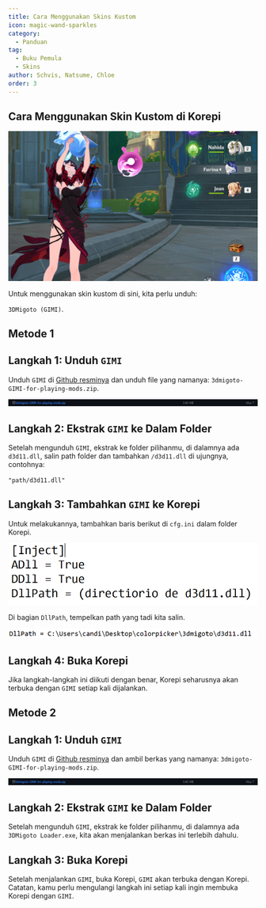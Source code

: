 ```yaml
---
title: Cara Menggunakan Skins Kustom
icon: magic-wand-sparkles
category:
  - Panduan
tag:
  - Buku Pemula
  - Skins
author: Schvis, Natsume, Chloe
order: 3
---
```


## Cara Menggunakan Skin Kustom di Korepi

![](/assets/images/docs/202312/example.png)

Untuk menggunakan skin kustom di sini, kita perlu unduh:

`3DMigoto (GIMI)`.
## Metode 1
## Langkah 1: Unduh `GIMI`

Unduh `GIMI` di [Github resminya](https://github.com/SilentNightSound/GI-Model-Importer/releases/tag/v7.0) dan unduh file yang namanya: `3dmigoto-GIMI-for-playing-mods.zip`.

![](/assets/images/docs/202312/3dm-1.png)

## Langkah 2: Ekstrak `GIMI` ke Dalam Folder

Setelah mengunduh `GIMI`, ekstrak ke folder pilihanmu, di dalamnya ada `d3d11.dll`, salin path folder dan tambahkan `/d3d11.dll` di ujungnya, contohnya:

`"path/d3d11.dll"`

## Langkah 3: Tambahkan `GIMI` ke Korepi

Untuk melakukannya, tambahkan baris berikut di `cfg.ini` dalam folder Korepi.

![](/assets/images/docs/202312/3dm-2.png)

Di bagian `DllPath`, tempelkan path yang tadi kita salin.

![](/assets/images/docs/202312/3dm-3.png)

## Langkah 4: Buka Korepi

Jika langkah-langkah ini diikuti dengan benar, Korepi seharusnya akan terbuka dengan `GIMI` setiap kali dijalankan.

## Metode 2
## Langkah 1: Unduh `GIMI`

Unduh `GIMI` di [Github resminya](https://github.com/SilentNightSound/GI-Model-Importer/releases/tag/v7.0) dan ambil berkas yang namanya: `3dmigoto-GIMI-for-playing-mods.zip`.

![](/assets/images/docs/202312/3dm-1.png)

## Langkah 2: Ekstrak `GIMI` ke Dalam Folder

Setelah mengunduh `GIMI`, ekstrak ke folder pilihanmu, di dalamnya ada `3DMigoto Loader.exe`, kita akan menjalankan berkas ini terlebih dahulu.

## Langkah 3: Buka Korepi

Setelah menjalankan `GIMI`, buka Korepi, `GIMI` akan terbuka dengan Korepi. Catatan, kamu perlu mengulangi langkah ini setiap kali ingin membuka Korepi dengan `GIMI`.